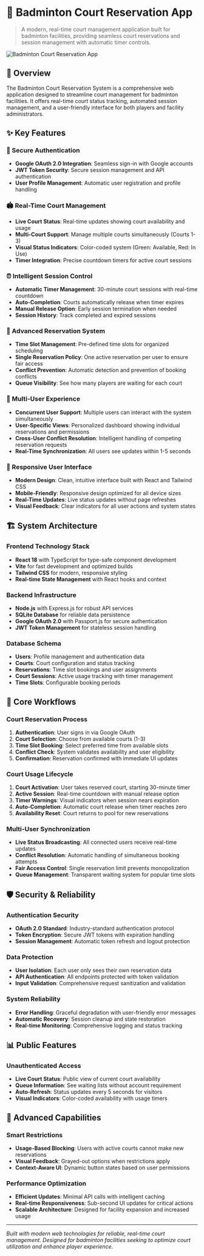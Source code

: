 # 🏸 Badminton Court Reservation App

> A modern, real-time court management application built for badminton facilities, providing seamless court reservations and session management with automatic timer controls.

![Badminton Court Reservation App](./assets/img/badminton-reserve-app.jpeg "Badminton Court Reservation App")

## 🎯 Overview

The Badminton Court Reservation System is a comprehensive web application designed to streamline court management for badminton facilities. It offers real-time court status tracking, automated session management, and a user-friendly interface for both players and facility administrators.

## ✨ Key Features

### 🔐 Secure Authentication

- **Google OAuth 2.0 Integration**: Seamless sign-in with Google accounts
- **JWT Token Security**: Secure session management and API authentication
- **User Profile Management**: Automatic user registration and profile handling

### 🏟️ Real-Time Court Management

- **Live Court Status**: Real-time updates showing court availability and usage
- **Multi-Court Support**: Manage multiple courts simultaneously (Courts 1-3)
- **Visual Status Indicators**: Color-coded system (Green: Available, Red: In Use)
- **Timer Integration**: Precise countdown timers for active court sessions

### ⏰ Intelligent Session Control

- **Automatic Timer Management**: 30-minute court sessions with real-time countdown
- **Auto-Completion**: Courts automatically release when timer expires
- **Manual Release Option**: Early session termination when needed
- **Session History**: Track completed and expired sessions

### 📅 Advanced Reservation System

- **Time Slot Management**: Pre-defined time slots for organized scheduling
- **Single Reservation Policy**: One active reservation per user to ensure fair access
- **Conflict Prevention**: Automatic detection and prevention of booking conflicts
- **Queue Visibility**: See how many players are waiting for each court

### 👥 Multi-User Experience

- **Concurrent User Support**: Multiple users can interact with the system simultaneously
- **User-Specific Views**: Personalized dashboard showing individual reservations and permissions
- **Cross-User Conflict Resolution**: Intelligent handling of competing reservation requests
- **Real-Time Synchronization**: All users see updates within 1-5 seconds

### 📱 Responsive User Interface

- **Modern Design**: Clean, intuitive interface built with React and Tailwind CSS
- **Mobile-Friendly**: Responsive design optimized for all device sizes
- **Real-Time Updates**: Live status updates without page refreshes
- **Visual Feedback**: Clear indicators for all user actions and system states

## 🏗️ System Architecture

### Frontend Technology Stack

- **React 18** with TypeScript for type-safe component development
- **Vite** for fast development and optimized builds
- **Tailwind CSS** for modern, responsive styling
- **Real-time State Management** with React hooks and context

### Backend Infrastructure

- **Node.js** with Express.js for robust API services
- **SQLite Database** for reliable data persistence
- **Google OAuth 2.0** with Passport.js for secure authentication
- **JWT Token Management** for stateless session handling

### Database Schema

- **Users**: Profile management and authentication data
- **Courts**: Court configuration and status tracking
- **Reservations**: Time slot bookings and user assignments
- **Court Sessions**: Active usage tracking with timer management
- **Time Slots**: Configurable booking periods

## 🔄 Core Workflows

### Court Reservation Process

1. **Authentication**: User signs in via Google OAuth
2. **Court Selection**: Choose from available courts (1-3)
3. **Time Slot Booking**: Select preferred time from available slots
4. **Conflict Check**: System validates availability and user eligibility
5. **Confirmation**: Reservation confirmed with immediate UI updates

### Court Usage Lifecycle

1. **Court Activation**: User takes reserved court, starting 30-minute timer
2. **Active Session**: Real-time countdown with manual release option
3. **Timer Warnings**: Visual indicators when session nears expiration
4. **Auto-Completion**: Automatic court release when timer reaches zero
5. **Availability Reset**: Court returns to pool for new reservations

### Multi-User Synchronization

- **Live Status Broadcasting**: All connected users receive real-time updates
- **Conflict Resolution**: Automatic handling of simultaneous booking attempts
- **Fair Access Control**: Single reservation limit prevents monopolization
- **Queue Management**: Transparent waiting system for popular time slots

## 🛡️ Security & Reliability

### Authentication Security

- **OAuth 2.0 Standard**: Industry-standard authentication protocol
- **Token Encryption**: Secure JWT tokens with expiration handling
- **Session Management**: Automatic token refresh and logout protection

### Data Protection

- **User Isolation**: Each user only sees their own reservation data
- **API Authentication**: All endpoints protected with token validation
- **Input Validation**: Comprehensive request sanitization and validation

### System Reliability

- **Error Handling**: Graceful degradation with user-friendly error messages
- **Automatic Recovery**: Session cleanup and state restoration
- **Real-time Monitoring**: Comprehensive logging and status tracking

## 📊 Public Features

### Unauthenticated Access

- **Live Court Status**: Public view of current court availability
- **Queue Information**: See waiting lists without account requirement
- **Auto-Refresh**: Status updates every 5 seconds for visitors
- **Visual Indicators**: Color-coded availability with usage timers

## 🔮 Advanced Capabilities

### Smart Restrictions

- **Usage-Based Blocking**: Users with active courts cannot make new reservations
- **Visual Feedback**: Grayed-out options when restrictions apply
- **Context-Aware UI**: Dynamic button states based on user permissions

### Performance Optimization

- **Efficient Updates**: Minimal API calls with intelligent caching
- **Real-time Responsiveness**: Sub-second UI updates for critical actions
- **Scalable Architecture**: Designed for facility expansion and increased usage

---

_Built with modern web technologies for reliable, real-time court management. Designed for badminton facilities seeking to optimize court utilization and enhance player experience._
